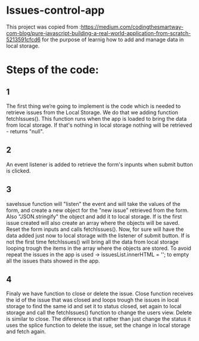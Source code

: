 # Issues-control-app

This project was copied from :https://medium.com/codingthesmartway-com-blog/pure-javascript-building-a-real-world-application-from-scratch-5213591cfcd6
for the purpose of learnig how to add and manage data in local storage.

# Steps of the code:
## 1
The first thing we’re going to implement is the code which is needed to retrieve issues from the Local Storage. We do that we adding function fetchIssues().
This function runs when the app is loaded to bring the data from local storage. If that's nothing in local storage nothing will be retrieved - returns "null".

## 2
An event listener is added to retrieve the form's inpunts when submit button is clicked.

## 3
saveIssue function will "listen" the event and will take the values of the form, and create a new object for the "new issue" retrieved from the form.
Also "JSON.stringify" the object and add it to local storage. If is the first issue created will also create an array where the objects will be saved.
Reset the form inputs and calls fetchIssues(). Now, for sure will have the data added just now to local storage with the listener of submit button.
If is not the first time fetchIssues() will bring all the data from local storage looping trough the items in the array where the objects are stored.
To avoid repeat the issues in the app is used -> issuesList.innerHTML = ''; to empty all the issues thats showed in the app.

## 4
Finaly we have function to close or delete the issue. Close function receives the id of the issue that was closed and loops trough the issues in local storage
to find the same id and set it to status closed, set again to local storage and call the fetchIssues() function to change the users view.
Delete is similar to close. The diference is that rather than just change the status it uses the splice function to delete the issue, set the change in local storage and fetch again.
